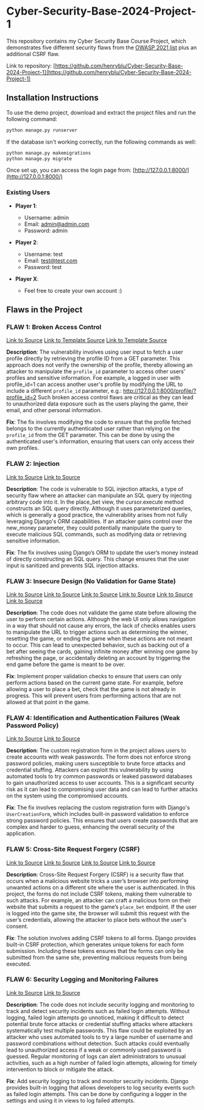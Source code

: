 # Cyber-Security-Base-2024-Project-1

This repository contains my Cyber Security Base Course Project, which demonstrates five different security flaws from the [OWASP 2021 list](https://owasp.org/www-project-top-ten/) plus an additional CSRF flaw.

Link to repository: [https://github.com/henryblu/Cyber-Security-Base-2024-Project-1](https://github.com/henryblu/Cyber-Security-Base-2024-Project-1)

## Installation Instructions

To use the demo project, download and extract the project files and run the following command:
```bash
python manage.py runserver
```

If the database isn't working correctly, run the following commands as well:
```bash
python manage.py makemigrations
python manage.py migrate
```

Once set up, you can access the login page from: [http://127.0.0.1:8000/](http://127.0.0.1:8000/)

### Existing Users

- **Player 1**:
  - Username: admin
  - Email: admin@admin.com
  - Password: admin

- **Player 2**:
  - Username: test
  - Email: test@test.com
  - Password: test

- **Player X**:
  - Feel free to create your own account :)

## Flaws in the Project

### FLAW 1: Broken Access Control
[Link to Source](https://github.com/henryblu/Cyber-Security-Base-2024-Project-1/blob/main/blackjack_app/views.py#L70)
[Link to Template Source](https://github.com/henryblu/Cyber-Security-Base-2024-Project-1/blob/main/blackjack_app/templates/blackjack_app/base.html#L31)
[Link to Template Source](https://github.com/henryblu/Cyber-Security-Base-2024-Project-1/blob/main/blackjack_app/templates/blackjack_app/home.html#L19)

**Description**: The vulnerability involves using user input to fetch a user profile directly by retrieving the profile ID from a GET parameter. This approach does not verify the ownership of the profile, thereby allowing an attacker to manipulate the `profile_id` parameter to access other users' profiles and sensitive information. Foe example, a logged in user with profile_id=1 can access another user's profile by modifying the URL to include a different `profile_id` parameter, e.g.:
http://127.0.0.1:8000/profile/?profile_id=2
Such broken access control flaws are critical as they can lead to unauthorized data exposure such as the users playing the game, their email, and other personal information.


**Fix**: The fix involves modifying the code to ensure that the profile fetched belongs to the currently authenticated user rather than relying on the `profile_id` from the GET parameter. This can be done by using the authenticated user's information, ensuring that users can only access their own profiles.

### FLAW 2: Injection
[Link to Source](https://github.com/henryblu/Cyber-Security-Base-2024-Project-1/blob/main/blackjack_app/views.py#L188)
[Link to Source](https://github.com/henryblu/Cyber-Security-Base-2024-Project-1/blob/main/blackjack_app/views.py#L210)

**Description**:  The code is vulnerable to SQL injection attacks, a type of security flaw where an attacker can manipulate an SQL query by injecting arbitrary code into it. In the place_bet view, the cursor.execute method constructs an SQL query directly. Although it uses parameterized queries, which is generally a good practice, the vulnerability arises from not fully leveraging Django's ORM capabilities. If an attacker gains control over the new_money parameter, they could potentially manipulate the query to execute malicious SQL commands, such as modifying data or retrieving sensitive information.

**Fix**: The fix involves using Django’s ORM to update the user’s money instead of directly constructing an SQL query. This change ensures that the user input is sanitized and prevents SQL injection attacks.
### FLAW 3: Insecure Design (No Validation for Game State)
[Link to Source](https://github.com/henryblu/Cyber-Security-Base-2024-Project-1/blob/main/blackjack_app/views.py#L94)
[Link to Source](https://github.com/henryblu/Cyber-Security-Base-2024-Project-1/blob/main/blackjack_app/views.py#L109)
[Link to Source](https://github.com/henryblu/Cyber-Security-Base-2024-Project-1/blob/main/blackjack_app/views.py#L150)
[Link to Source](https://github.com/henryblu/Cyber-Security-Base-2024-Project-1/blob/main/blackjack_app/views.py#L191)
[Link to Source](https://github.com/henryblu/Cyber-Security-Base-2024-Project-1/blob/main/blackjack_app/views.py#L235)
[Link to Source](https://github.com/henryblu/Cyber-Security-Base-2024-Project-1/blob/main/blackjack_app/views.py#L247)

**Description**: The code does not validate the game state before allowing the user to perform certain actions. Although the web UI only allows navigation in a way that should not cause any errors, the lack of checks enables users to manipulate the URL to trigger actions such as determining the winner, resetting the game, or ending the game when these actions are not meant to occur. This can lead to unexpected behavior, such as backing out of a bet after seeing the cards, gaining infinite money after winning one game by refreshing the page, or accidentally deleting an account by triggering the end game before the game is meant to be over.

**Fix**: Implement proper validation checks to ensure that users can only perform actions based on the current game state. For example, before allowing a user to place a bet, check that the game is not already in progress. This will prevent users from performing actions that are not allowed at that point in the game.

### FLAW 4: Identification and Authentication Failures (Weak Password Policy)
[Link to Source](https://github.com/henryblu/Cyber-Security-Base-2024-Project-1/blob/main/blackjack_app/forms.py#L7)
[Link to Source](https://github.com/henryblu/Cyber-Security-Base-2024-Project-1/blob/main/blackjack_app/views.py#L31)

**Description**: The custom registration form in the project allows users to create accounts with weak passwords. The form does not enforce strong password policies, making users susceptible to brute force attacks and credential stuffing. Attackers can exploit this vulnerability by using automated tools to try common passwords or leaked password databases to gain unauthorized access to user accounts. This is a significant security risk as it can lead to compromising user data and can lead to further attacks on the system using the compromised accounts.

**Fix**: The fix involves replacing the custom registration form with Django's `UserCreationForm`, which includes built-in password validation to enforce strong password policies. This ensures that users create passwords that are complex and harder to guess, enhancing the overall security of the application.

### FLAW 5: Cross-Site Request Forgery (CSRF)
[Link to Source](https://github.com/henryblu/Cyber-Security-Base-2024-Project-1/blob/main/blackjack_app/templates/blackjack_app/game.html#L5)
[Link to Source](https://github.com/henryblu/Cyber-Security-Base-2024-Project-1/blob/main/blackjack_app/templates/blackjack_app/login.html#L7)
[Link to Source](https://github.com/henryblu/Cyber-Security-Base-2024-Project-1/blob/main/blackjack_app/templates/blackjack_app/place_bet.html#L7)
[Link to Source](https://github.com/henryblu/Cyber-Security-Base-2024-Project-1/blob/main/blackjack_app/templates/blackjack_app/register.html#L6)

**Description**: Cross-Site Request Forgery (CSRF) is a security flaw that occurs when a malicious website tricks a user’s browser into performing unwanted actions on a different site where the user is authenticated. In this project, the forms do not include CSRF tokens, making them vulnerable to such attacks. For example, an attacker can craft a malicious form on their website that submits a request to the game’s `place_bet` endpoint. If the user is logged into the game site, the browser will submit this request with the user’s credentials, allowing the attacker to place bets without the user's consent.

**Fix**: The solution involves adding CSRF tokens to all forms. Django provides built-in CSRF protection, which generates unique tokens for each form submission. Including these tokens ensures that the forms can only be submitted from the same site, preventing malicious requests from being executed. 


### FLAW 6: Security Logging and Monitoring Failures
[Link to Source](https://github.com/henryblu/Cyber-Security-Base-2024-Project-1/blob/main/blackjack_app/views.py#L55)
[Link to Source](https://github.com/henryblu/Cyber-Security-Base-2024-Project-1/blob/main/config/settings.py#L127)

**Description**: The code does not include security logging and monitoring to track and detect security incidents such as failed login attempts. Without logging, failed login attempts go unnoticed, making it difficult to detect potential brute force attacks or credential stuffing attacks where attackers systematically test multiple passwords. This flaw could be exploited by an attacker who uses automated tools to try a large number of username and password combinations without detection. Such attacks could eventually lead to unauthorized access if a weak or commonly used password is guessed. Regular monitoring of logs can alert administrators to unusual activities, such as a high number of failed login attempts, allowing for timely intervention to block or mitigate the attack.

**Fix**: Add security logging to track and monitor security incidents. Django provides built-in logging that allows developers to log security events such as failed login attempts. This can be done by configuring a logger in the settings and using it in views to log failed attempts.
